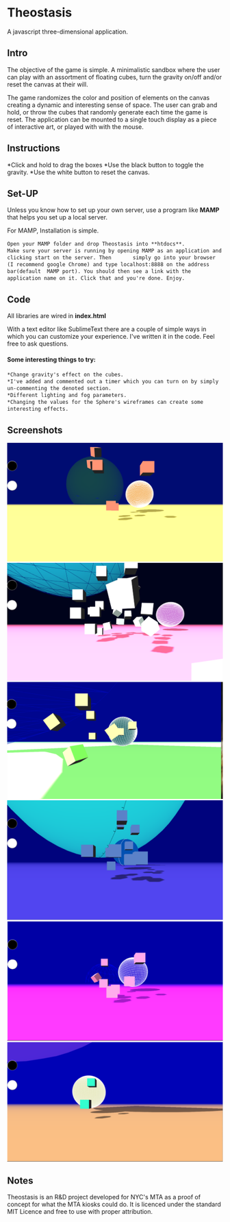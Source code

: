 # Theostasis
A javascript three-dimensional application.

## Intro

The objective of the game is simple. A minimalistic sandbox where the user can play with an assortment of floating cubes, turn the gravity on/off and/or reset the canvas at their will. 

The game randomizes the color and position of elements on the canvas creating a dynamic and interesting sense
of space. The user can grab and hold, or throw the cubes that randomly generate each time the game is reset. 
The application can be mounted to a single touch display as a piece of interactive art, or played with with the mouse. 

## Instructions

*Click and hold to drag the boxes
*Use the black button to toggle the gravity. 
*Use the white button to reset the canvas.
 

## Set-UP

Unless you know how to set up your own server, use a program like **MAMP** that helps you set up a local server. 

For MAMP, Installation is simple. 

	Open your MAMP folder and drop Theostasis into **htdocs**. 
	Make sure your server is running by opening MAMP as an application and clicking start on the server. Then 		simply go into your browser (I recommend google Chrome) and type localhost:8888 on the address bar(default 	MAMP port). You should then see a link with the application name on it. Click that and you're done. Enjoy.

## Code 

All libraries are wired in 
**index.html** 

With a text editor like SublimeText there are a couple of simple ways in which you can customize your experience.
I've written it in the code. Feel free to ask questions.

#### Some interesting things to try: 
	*Change gravity's effect on the cubes. 
	*I've added and commented out a timer which you can turn on by simply un-commenting the denoted section.
	*Different lighting and fog parameters.
	*Changing the values for the Sphere's wireframes can create some interesting effects.  


## Screenshots

<img src=https://github.com/lighterletter/Theostasis/blob/master/screenShots/Theostasis_ScreenShot_1.png >
<img src=https://github.com/lighterletter/Theostasis/blob/master/screenShots/Theostasis_ScreenShot_2.png >
<img src=https://github.com/lighterletter/Theostasis/blob/master/screenShots/Theostasis_ScreenShot_3.png >
<img src=https://github.com/lighterletter/Theostasis/blob/master/screenShots/Theostasis_ScreenShot_4.png >
<img src=https://github.com/lighterletter/Theostasis/blob/master/screenShots/Theostasis_ScreenShot_5.png >
<img src=https://github.com/lighterletter/Theostasis/blob/master/screenShots/Theostasis_ScreenShot_6.png >


## Notes

Theostasis is an R&D project developed for NYC's MTA as a proof of concept for what the MTA kiosks could do. It is 
licenced under the standard MIT Licence and free to use with proper attribution.





